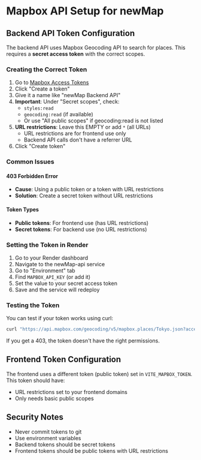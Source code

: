 # Mapbox API Setup for newMap

## Backend API Token Configuration

The backend API uses Mapbox Geocoding API to search for places. This requires a **secret access token** with the correct scopes.

### Creating the Correct Token

1. Go to [Mapbox Access Tokens](https://account.mapbox.com/access-tokens/)
2. Click "Create a token"
3. Give it a name like "newMap Backend API"
4. **Important**: Under "Secret scopes", check:
   - `styles:read`
   - `geocoding:read` (if available)
   - Or use "All public scopes" if geocoding:read is not listed
5. **URL restrictions**: Leave this EMPTY or add `*` (all URLs)
   - URL restrictions are for frontend use only
   - Backend API calls don't have a referrer URL
6. Click "Create token"

### Common Issues

#### 403 Forbidden Error
- **Cause**: Using a public token or a token with URL restrictions
- **Solution**: Create a secret token without URL restrictions

#### Token Types
- **Public tokens**: For frontend use (has URL restrictions)
- **Secret tokens**: For backend use (no URL restrictions)

### Setting the Token in Render

1. Go to your Render dashboard
2. Navigate to the newMap-api service
3. Go to "Environment" tab
4. Find `MAPBOX_API_KEY` (or add it)
5. Set the value to your secret access token
6. Save and the service will redeploy

### Testing the Token

You can test if your token works using curl:

```bash
curl "https://api.mapbox.com/geocoding/v5/mapbox.places/Tokyo.json?access_token=YOUR_TOKEN_HERE"
```

If you get a 403, the token doesn't have the right permissions.

## Frontend Token Configuration

The frontend uses a different token (public token) set in `VITE_MAPBOX_TOKEN`. This token should have:
- URL restrictions set to your frontend domains
- Only needs basic public scopes

## Security Notes

- Never commit tokens to git
- Use environment variables
- Backend tokens should be secret tokens
- Frontend tokens should be public tokens with URL restrictions